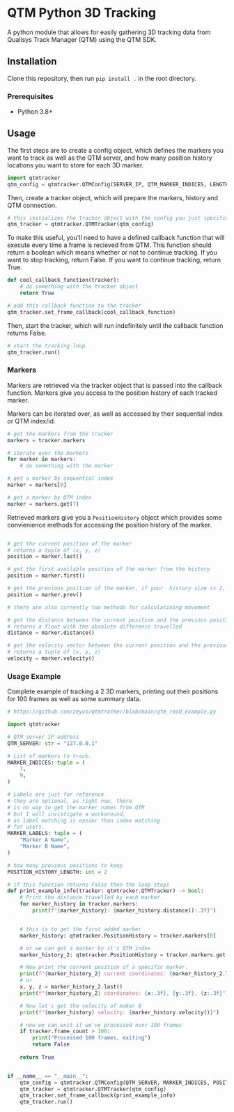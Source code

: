 # QTM Python 3D Tracking

A python module that allows for easily gathering 3D tracking data from Qualisys Track Manager (QTM) using the QTM SDK.

## Installation

Clone this repository, then run `pip install .` in the root directory.

### Prerequisites

- Python 3.8+

## Usage

The first steps are to create a config object, which defines the markers you want to track as well as the QTM server, and how many position history locations you want to store for each 3D marker.

```python
import qtmtracker
qtm_config = qtmtracker.QTMConfig(SERVER_IP, QTM_MARKER_INDICES, LENGTH_OF_POSITION_HISTORY, OPTIONAL_LABELS)
```
    
Then, create a tracker object, which will prepare the markers, history and QTM connection.
    
```python
# this initializes the tracker object with the config you just specified
qtm_tracker = qtmtracker.QTMTracker(qtm_config)

```

To make this useful, you'll need to have a defined callback function that will execute every time a frame is recieved from QTM. This function should return a boolean which means whether or not to continue tracking. If you want to stop tracking, return False. If you want to continue tracking, return True.

```python
def cool_callback_function(tracker):
    # do something with the tracker object
    return True

# add this callback function to the tracker
qtm_tracker.set_frame_callback(cool_callback_function)

```

Then, start the tracker, which will run indefinitely until the callback function returns False.

```python
# start the tracking loop
qtm_tracker.run()

```

### Markers

Markers are retrieved via the tracker object that is passed into the callback function. Markers give you access to the position history of each tracked marker.

Markers can be iterated over, as well as accessed by their sequential index or QTM index/id.

```python
# get the markers from the tracker
markers = tracker.markers

# iterate over the markers
for marker in markers:
    # do something with the marker

# get a marker by sequential index
marker = markers[0]

# get a marker by QTM index
marker = markers.get(7)

```

Retrieved markers give you a `PositionHistory` object which provides some convienience methods for accessing the position history of the marker.

```python

# get the current position of the marker
# returns a tuple of (x, y, z)
position = marker.last()

# get the first available position of the marker from the history
position = marker.first()

# get the previous position of the marker, if your  history size is 2, this is the same as calling marker.first()
position = marker.prev()

# there are also currently two methods for calculatining movement

# get the distance between the current position and the previous position
# returns a float with the absolute difference travelled
distance = marker.distance()

# get the velocity vector between the current position and the previous position
# returns a tuple of (x, y, z)
velocity = marker.velocity()

```


### Usage Example


Complete example of tracking a 2 3D markers, printing out their positions for 100 frames as well as some summary data.


```python
# https://github.com/zeyus/qtmtracker/blob/main/qtm_read_example.py

import qtmtracker

# QTM server IP address
QTM_SERVER: str = "127.0.0.1"

# List of markers to track.
MARKER_INDICES: tuple = (
    7,
    9,
)

# Labels are just for reference
# they are optional, as right now, there
# is no way to get the marker names from QTM
# but I will invistigate a workaround,
# as label matching is easier than index matching
# for users.
MARKER_LABELS: tuple = (
    "Marker A Name",	
    "Marker B Name",
)

# how many previous positions to keep
POSITION_HISTORY_LENGTH: int = 2

# if this function returns False then the loop stops
def print_example_info(tracker: qtmtracker.QTMTracker) -> bool:
    # Print the distance travelled by each marker.
    for marker_history in tracker.markers:
        print(f"{marker_history}: {marker_history.distance():.3f}")


    # this is to get the first added marker
    marker_history: qtmtracker.PositionHistory = tracker.markers[0]

    # or we can get a marker by it's QTM index
    marker_history_2: qtmtracker.PositionHistory = tracker.markers.get(MARKER_INDICES[1])

    # Now print the current position of a specific marker.
    print(f"{marker_history_2} current coordinates: {marker_history_2.last()}")
    # or
    x, y, z = marker_history_2.last()
    print(f"{marker_history_2} coordinates: {x:.3f}, {y:.3f}, {z:.3f}")

    # Now let's get the velocity of maker A
    print(f"{marker_history} velocity: {marker_history.velocity()}")

    # now we can exit if we've processed over 100 frames
    if tracker.frame_count > 100:
        print("Processed 100 frames, exiting")
        return False
    
    return True


if __name__ == "__main__":
    qtm_config = qtmtracker.QTMConfig(QTM_SERVER, MARKER_INDICES, POSITION_HISTORY_LENGTH, MARKER_LABELS)
    qtm_tracker = qtmtracker.QTMTracker(qtm_config)
    qtm_tracker.set_frame_callback(print_example_info)
    qtm_tracker.run()

```